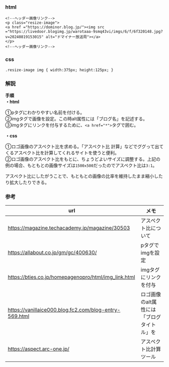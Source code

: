 ### html
```
<!--ヘッダー画像リンク-->
<p class="resize-image">
<a href ="https://dominor.blog.jp/"><img src ="https://livedoor.blogimg.jp/warotaaa-9smq43vi/imgs/6/f/6f320148.jpg?v=20240819153015" alt="ドマイナー放送局"></a>
</p>
<!--ヘッダー画像リンク-->
```

### css
```
.resize-image img { width:375px; height:125px; }
```

### 解説

**手順**  
**・html**

①pタグにわかりやすい名前を付ける。  
②imgタグで画像を設定。この時alt属性には「ブログ名」を記述する。  
③imgタグにリンクを付与するために、`<a href="*">`タグで囲む。

**・css**  

①ロゴ画像のアスペクト比を求める。「アスペクト比 計算」などでググって出てくるアスペクト比を計算してくれるサイトを使うと便利。  
②ロゴ画像のアスペクト比をもとに、ちょうどよいサイズに調整する。上記の例の場合、もともとの画像サイズは`1500x500`だったのでアスペクト比は`3:1`。

アスペクト比にしたがうことで、もともとの画像の比率を維持したまま縮小したり拡大したりできる。

### 参考
|url|メモ|
|-|-|
|https://magazine.techacademy.jp/magazine/30503|アスペクト比について|
|https://allabout.co.jp/gm/gc/400630/|pタグでimgを設定|
|https://bties.co.jp/homepagenopro/html/img_link.html|imgタグにリンクを付与|
|https://vanillaice000.blog.fc2.com/blog-entry-569.html|ロゴ画像のalt属性には「ブログタイトル」を|
|https://aspect.arc-one.jp/|アスペクト比計算ツール|
